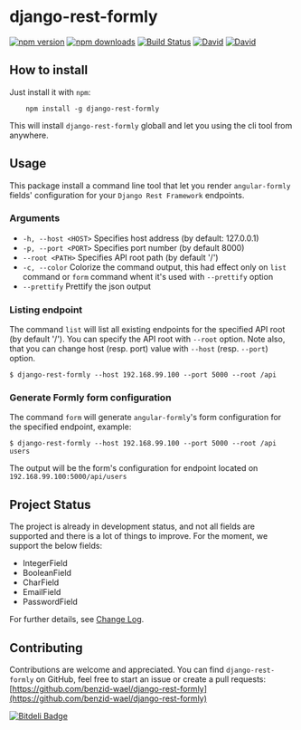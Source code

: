 # django-rest-formly

[![npm version](https://img.shields.io/npm/v/django-rest-formly.svg?style=flat-square)](https://www.npmjs.org/package/django-rest-formly)
[![npm downloads](https://img.shields.io/npm/dm/django-rest-formly.svg?style=flat-square)](http://npm-stat.com/charts.html?package=django-rest-formly&from=2016-01-01)
[![Build Status](https://travis-ci.org/benzid-wael/django-rest-formly.svg)](https://travis-ci.org/benzid-wael/django-rest-formly)
[![David](https://img.shields.io/david/benzid-wael/django-rest-formly.svg)](https://david-dm.org/benzid-wael/django-rest-formly)
[![David](https://img.shields.io/david/dev/benzid-wael/django-rest-formly.svg)](https://david-dm.org/benzid-wael/django-rest-formly)


## How to install

Just install it with `npm`:

        npm install -g django-rest-formly

This will install `django-rest-formly` globall and let you using the cli tool from anywhere.

## Usage

This package install a command line tool that let you render ``angular-formly`` fields' configuration for your `Django Rest Framework` endpoints.

### Arguments

- ``-h, --host <HOST>``
  Specifies host address (by default: 127.0.0.1)
- ``-p, --port <PORT>``
  Specifies port number (by default 8000)
- ``--root <PATH>``
  Specifies API root path (by default '/')
- ``-c, --color``
  Colorize the command output, this had effect only on ``list`` command or ``form`` command whent it's used with ``--prettify`` option
- ``--prettify``
   Prettify the json output

### Listing endpoint

The command `list` will list all existing endpoints for the specified API root (by default '/'). You can specify the API root with `--root` option. Note also, that you can change host (resp. port) value with `--host` (resp. `--port`) option.

```shell
$ django-rest-formly --host 192.168.99.100 --port 5000 --root /api
```

### Generate Formly form configuration

The command `form` will generate `angular-formly`'s form configuration for the specified endpoint, example:

```shell
$ django-rest-formly --host 192.168.99.100 --port 5000 --root /api users
```

The output will be the form's configuration for endpoint located on `192.168.99.100:5000/api/users`

## Project Status

The project is already in development status, and not all fields are supported and there is a lot of things to improve. For the moment, we support the below fields:

- IntegerField
- BooleanField
- CharField
- EmailField
- PasswordField

For further details, see [Change Log](CHANGELOG.md).


## Contributing

Contributions are welcome and appreciated. You can find ``django-rest-formly`` on GitHub, feel free to start
an issue or create a pull requests:<br>
[https://github.com/benzid-wael/django-rest-formly](https://github.com/benzid-wael/django-rest-formly)


[![Bitdeli Badge](https://d2weczhvl823v0.cloudfront.net/benzid-wael/django-rest-formly/trend.png)](https://bitdeli.com/free "Bitdeli Badge")
